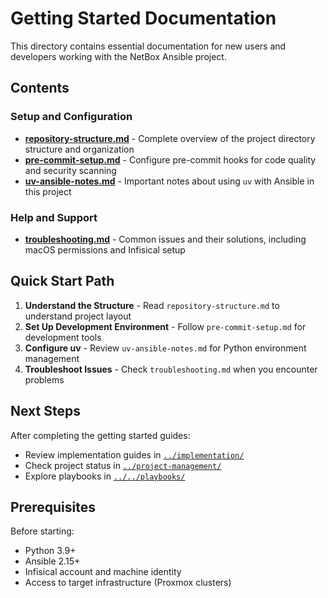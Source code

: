 # Getting Started Documentation

This directory contains essential documentation for new users and developers working with the NetBox Ansible project.

## Contents

### Setup and Configuration
- **[repository-structure.md](repository-structure.md)** - Complete overview of the project directory structure and organization
- **[pre-commit-setup.md](pre-commit-setup.md)** - Configure pre-commit hooks for code quality and security scanning
- **[uv-ansible-notes.md](uv-ansible-notes.md)** - Important notes about using `uv` with Ansible in this project

### Help and Support
- **[troubleshooting.md](troubleshooting.md)** - Common issues and their solutions, including macOS permissions and Infisical setup

## Quick Start Path

1. **Understand the Structure** - Read `repository-structure.md` to understand project layout
2. **Set Up Development Environment** - Follow `pre-commit-setup.md` for development tools
3. **Configure uv** - Review `uv-ansible-notes.md` for Python environment management
4. **Troubleshoot Issues** - Check `troubleshooting.md` when you encounter problems

## Next Steps

After completing the getting started guides:
- Review implementation guides in [`../implementation/`](../implementation/)
- Check project status in [`../project-management/`](../project-management/)
- Explore playbooks in [`../../playbooks/`](../../playbooks/)

## Prerequisites

Before starting:
- Python 3.9+
- Ansible 2.15+
- Infisical account and machine identity
- Access to target infrastructure (Proxmox clusters)

